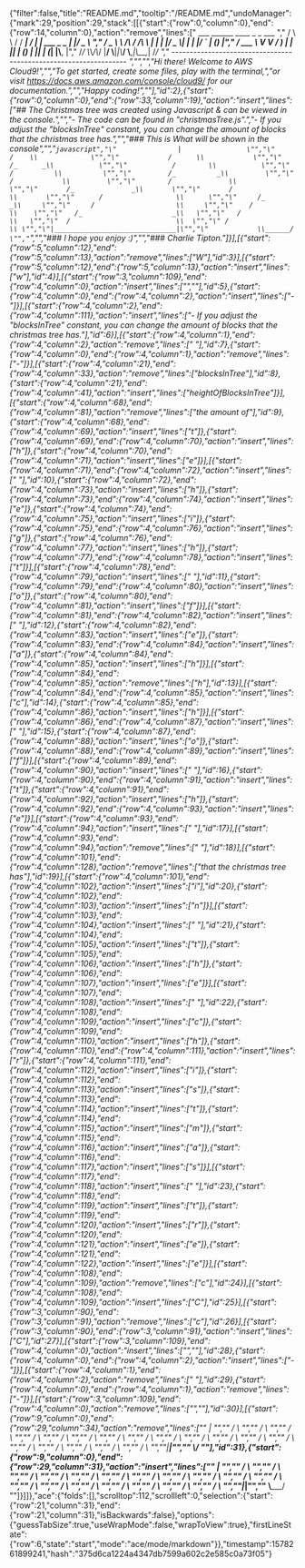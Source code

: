 {"filter":false,"title":"README.md","tooltip":"/README.md","undoManager":{"mark":29,"position":29,"stack":[[{"start":{"row":0,"column":0},"end":{"row":14,"column":0},"action":"remove","lines":["         ___        ______     ____ _                 _  ___  ","        / \\ \\      / / ___|   / ___| | ___  _   _  __| |/ _ \\ ","       / _ \\ \\ /\\ / /\\___ \\  | |   | |/ _ \\| | | |/ _` | (_) |","      / ___ \\ V  V /  ___) | | |___| | (_) | |_| | (_| |\\__, |","     /_/   \\_\\_/\\_/  |____/   \\____|_|\\___/ \\__,_|\\__,_|  /_/ "," ----------------------------------------------------------------- ","","","Hi there! Welcome to AWS Cloud9!","","To get started, create some files, play with the terminal,","or visit https://docs.aws.amazon.com/console/cloud9/ for our documentation.","","Happy coding!",""],"id":2},{"start":{"row":0,"column":0},"end":{"row":33,"column":19},"action":"insert","lines":["## The Christmas tree was created using Javascript & can be viewed in the console.","","- The code can be found in \"christmasTree.js\".","- If you adjust the \"blocksInTree\" constant, you can change the amount of blocks that the christmas tree has.","","### This is What will be shown in the console","","```javascript","\"               |                \"","\"             /    \\             \"","\"            /      \\            \"","\"           /_      _\\           \"","\"           /        \\           \"","\"          /          \\          \"","\"         /_          _\\         \"","\"         /            \\         \"","\"        /              \\        \"","\"       /_              _\\       \"","\"       /                \\       \"","\"      /                  \\      \"","\"     /_                  _\\     \"","\"     /                    \\     \"","\"    /                      \\    \"","\"   /_                      _\\   \"","\"   /                        \\   \"","\"  /                          \\  \"","\" /                            \\ \"","\"|______________________________|\"","\"            \\______/            \"","```","","### I hope you enjoy :)","","### Charlie Tipton."]}],[{"start":{"row":5,"column":12},"end":{"row":5,"column":13},"action":"remove","lines":["W"],"id":3}],[{"start":{"row":5,"column":12},"end":{"row":5,"column":13},"action":"insert","lines":["w"],"id":4}],[{"start":{"row":3,"column":109},"end":{"row":4,"column":0},"action":"insert","lines":["",""],"id":5},{"start":{"row":4,"column":0},"end":{"row":4,"column":2},"action":"insert","lines":["- "]}],[{"start":{"row":4,"column":2},"end":{"row":4,"column":111},"action":"insert","lines":["- If you adjust the \"blocksInTree\" constant, you can change the amount of blocks that the christmas tree has."],"id":6}],[{"start":{"row":4,"column":1},"end":{"row":4,"column":2},"action":"remove","lines":[" "],"id":7},{"start":{"row":4,"column":0},"end":{"row":4,"column":1},"action":"remove","lines":["-"]}],[{"start":{"row":4,"column":21},"end":{"row":4,"column":33},"action":"remove","lines":["blocksInTree"],"id":8},{"start":{"row":4,"column":21},"end":{"row":4,"column":41},"action":"insert","lines":["heightOfBlocksInTree"]}],[{"start":{"row":4,"column":68},"end":{"row":4,"column":81},"action":"remove","lines":["the amount of"],"id":9},{"start":{"row":4,"column":68},"end":{"row":4,"column":69},"action":"insert","lines":["t"]},{"start":{"row":4,"column":69},"end":{"row":4,"column":70},"action":"insert","lines":["h"]},{"start":{"row":4,"column":70},"end":{"row":4,"column":71},"action":"insert","lines":["e"]}],[{"start":{"row":4,"column":71},"end":{"row":4,"column":72},"action":"insert","lines":[" "],"id":10},{"start":{"row":4,"column":72},"end":{"row":4,"column":73},"action":"insert","lines":["h"]},{"start":{"row":4,"column":73},"end":{"row":4,"column":74},"action":"insert","lines":["e"]},{"start":{"row":4,"column":74},"end":{"row":4,"column":75},"action":"insert","lines":["i"]},{"start":{"row":4,"column":75},"end":{"row":4,"column":76},"action":"insert","lines":["g"]},{"start":{"row":4,"column":76},"end":{"row":4,"column":77},"action":"insert","lines":["h"]},{"start":{"row":4,"column":77},"end":{"row":4,"column":78},"action":"insert","lines":["t"]}],[{"start":{"row":4,"column":78},"end":{"row":4,"column":79},"action":"insert","lines":[" "],"id":11},{"start":{"row":4,"column":79},"end":{"row":4,"column":80},"action":"insert","lines":["o"]},{"start":{"row":4,"column":80},"end":{"row":4,"column":81},"action":"insert","lines":["f"]}],[{"start":{"row":4,"column":81},"end":{"row":4,"column":82},"action":"insert","lines":[" "],"id":12},{"start":{"row":4,"column":82},"end":{"row":4,"column":83},"action":"insert","lines":["e"]},{"start":{"row":4,"column":83},"end":{"row":4,"column":84},"action":"insert","lines":["a"]},{"start":{"row":4,"column":84},"end":{"row":4,"column":85},"action":"insert","lines":["h"]}],[{"start":{"row":4,"column":84},"end":{"row":4,"column":85},"action":"remove","lines":["h"],"id":13}],[{"start":{"row":4,"column":84},"end":{"row":4,"column":85},"action":"insert","lines":["c"],"id":14},{"start":{"row":4,"column":85},"end":{"row":4,"column":86},"action":"insert","lines":["h"]}],[{"start":{"row":4,"column":86},"end":{"row":4,"column":87},"action":"insert","lines":[" "],"id":15},{"start":{"row":4,"column":87},"end":{"row":4,"column":88},"action":"insert","lines":["o"]},{"start":{"row":4,"column":88},"end":{"row":4,"column":89},"action":"insert","lines":["f"]}],[{"start":{"row":4,"column":89},"end":{"row":4,"column":90},"action":"insert","lines":[" "],"id":16},{"start":{"row":4,"column":90},"end":{"row":4,"column":91},"action":"insert","lines":["t"]},{"start":{"row":4,"column":91},"end":{"row":4,"column":92},"action":"insert","lines":["h"]},{"start":{"row":4,"column":92},"end":{"row":4,"column":93},"action":"insert","lines":["e"]}],[{"start":{"row":4,"column":93},"end":{"row":4,"column":94},"action":"insert","lines":[" "],"id":17}],[{"start":{"row":4,"column":93},"end":{"row":4,"column":94},"action":"remove","lines":[" "],"id":18}],[{"start":{"row":4,"column":101},"end":{"row":4,"column":128},"action":"remove","lines":["that the christmas tree has"],"id":19}],[{"start":{"row":4,"column":101},"end":{"row":4,"column":102},"action":"insert","lines":["i"],"id":20},{"start":{"row":4,"column":102},"end":{"row":4,"column":103},"action":"insert","lines":["n"]}],[{"start":{"row":4,"column":103},"end":{"row":4,"column":104},"action":"insert","lines":[" "],"id":21},{"start":{"row":4,"column":104},"end":{"row":4,"column":105},"action":"insert","lines":["t"]},{"start":{"row":4,"column":105},"end":{"row":4,"column":106},"action":"insert","lines":["h"]},{"start":{"row":4,"column":106},"end":{"row":4,"column":107},"action":"insert","lines":["e"]}],[{"start":{"row":4,"column":107},"end":{"row":4,"column":108},"action":"insert","lines":[" "],"id":22},{"start":{"row":4,"column":108},"end":{"row":4,"column":109},"action":"insert","lines":["c"]},{"start":{"row":4,"column":109},"end":{"row":4,"column":110},"action":"insert","lines":["h"]},{"start":{"row":4,"column":110},"end":{"row":4,"column":111},"action":"insert","lines":["r"]},{"start":{"row":4,"column":111},"end":{"row":4,"column":112},"action":"insert","lines":["i"]},{"start":{"row":4,"column":112},"end":{"row":4,"column":113},"action":"insert","lines":["s"]},{"start":{"row":4,"column":113},"end":{"row":4,"column":114},"action":"insert","lines":["t"]},{"start":{"row":4,"column":114},"end":{"row":4,"column":115},"action":"insert","lines":["m"]},{"start":{"row":4,"column":115},"end":{"row":4,"column":116},"action":"insert","lines":["a"]},{"start":{"row":4,"column":116},"end":{"row":4,"column":117},"action":"insert","lines":["s"]}],[{"start":{"row":4,"column":117},"end":{"row":4,"column":118},"action":"insert","lines":[" "],"id":23},{"start":{"row":4,"column":118},"end":{"row":4,"column":119},"action":"insert","lines":["t"]},{"start":{"row":4,"column":119},"end":{"row":4,"column":120},"action":"insert","lines":["r"]},{"start":{"row":4,"column":120},"end":{"row":4,"column":121},"action":"insert","lines":["e"]},{"start":{"row":4,"column":121},"end":{"row":4,"column":122},"action":"insert","lines":["e"]}],[{"start":{"row":4,"column":108},"end":{"row":4,"column":109},"action":"remove","lines":["c"],"id":24}],[{"start":{"row":4,"column":108},"end":{"row":4,"column":109},"action":"insert","lines":["C"],"id":25}],[{"start":{"row":3,"column":90},"end":{"row":3,"column":91},"action":"remove","lines":["c"],"id":26}],[{"start":{"row":3,"column":90},"end":{"row":3,"column":91},"action":"insert","lines":["C"],"id":27}],[{"start":{"row":3,"column":109},"end":{"row":4,"column":0},"action":"insert","lines":["",""],"id":28},{"start":{"row":4,"column":0},"end":{"row":4,"column":2},"action":"insert","lines":["- "]}],[{"start":{"row":4,"column":1},"end":{"row":4,"column":2},"action":"remove","lines":[" "],"id":29},{"start":{"row":4,"column":0},"end":{"row":4,"column":1},"action":"remove","lines":["-"]}],[{"start":{"row":3,"column":109},"end":{"row":4,"column":0},"action":"remove","lines":["",""],"id":30}],[{"start":{"row":9,"column":0},"end":{"row":29,"column":34},"action":"remove","lines":["\"               |                \"","\"             /    \\             \"","\"            /      \\            \"","\"           /_      _\\           \"","\"           /        \\           \"","\"          /          \\          \"","\"         /_          _\\         \"","\"         /            \\         \"","\"        /              \\        \"","\"       /_              _\\       \"","\"       /                \\       \"","\"      /                  \\      \"","\"     /_                  _\\     \"","\"     /                    \\     \"","\"    /                      \\    \"","\"   /_                      _\\   \"","\"   /                        \\   \"","\"  /                          \\  \"","\" /                            \\ \"","\"|______________________________|\"","\"            \\______/            \""],"id":31},{"start":{"row":9,"column":0},"end":{"row":29,"column":31},"action":"insert","lines":["\"              |              \"","\"             / \\             \"","\"            /   \\            \"","\"           /_   _\\           \"","\"           /     \\           \"","\"          /       \\          \"","\"         /_       _\\         \"","\"         /         \\         \"","\"        /           \\        \"","\"       /_           _\\       \"","\"       /             \\       \"","\"      /               \\      \"","\"     /_               _\\     \"","\"     /                 \\     \"","\"    /                   \\    \"","\"   /_                   _\\   \"","\"   /                     \\   \"","\"  /                       \\  \"","\" /                         \\ \"","\"|___________________________|\"","\"          \\_______/          \""]}]]},"ace":{"folds":[],"scrolltop":112,"scrollleft":0,"selection":{"start":{"row":21,"column":31},"end":{"row":21,"column":31},"isBackwards":false},"options":{"guessTabSize":true,"useWrapMode":false,"wrapToView":true},"firstLineState":{"row":6,"state":"start","mode":"ace/mode/markdown"}},"timestamp":1578261899241,"hash":"375d6ca1224a4347db7599a602c2e585c0a73f05"}